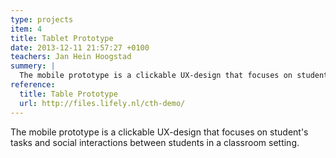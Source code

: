 ```yaml
---
type: projects
item: 4
title: Tablet Prototype
date: 2013-12-11 21:57:27 +0100
teachers: Jan Hein Hoogstad
summery: | 
  The mobile prototype is a clickable UX-design that focuses on student's tasks and social interactions between students in a classroom setting.
reference:
  title: Table Prototype
  url: http://files.lifely.nl/cth-demo/
---
```

The mobile prototype is a clickable UX-design that focuses on student's tasks and social interactions between students in a classroom setting.